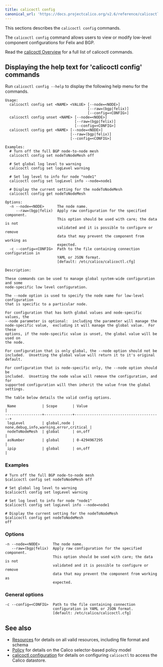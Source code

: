 ```yaml
---
title: calicoctl config
canonical_url: 'https://docs.projectcalico.org/v2.6/reference/calicoctl/commands/config'
---
```


This sections describes the `calicoctl config` commands.

The `calicoctl config` command allows users to view or modify
low-level component configurations for Felix and BGP.

Read the [calicoctl Overview]({{site.baseurl}}/{{page.version}}/reference/calicoctl/) for a full list of calicoctl commands.

## Displaying the help text for 'calicoctl config' commands

Run `calicoctl config --help` to display the following help menu for the
commands.

```
Usage:
  calicoctl config set <NAME> <VALUE> [--node=<NODE>]
                                      [--raw=(bgp|felix)]
                                      [--config=<CONFIG>]
  calicoctl config unset <NAME> [--node=<NODE>]
                                [--raw=(bgp|felix)]
                                [--config=<CONFIG>]
  calicoctl config get <NAME> [--node=<NODE>]
                              [--raw=(bgp|felix)]
                              [--config=<CONFIG>]

Examples:
  # Turn off the full BGP node-to-node mesh
  calicoctl config set nodeToNodeMesh off

  # Set global log level to warning
  calicoctl config set logLevel warning

  # Set log level to info for node "node1"
  calicoctl config set logLevel info --node=node1

  # Display the current setting for the nodeToNodeMesh
  calicoctl config get nodeToNodeMesh

Options:
  -n --node=<NODE>      The node name.
     --raw=(bgp|felix)  Apply raw configuration for the specified component.
                        This option should be used with care; the data is not
                        validated and it is possible to configure or remove
                        data that may prevent the component from working as
                        expected.
  -c --config=<CONFIG>  Path to the file containing connection configuration in
                        YAML or JSON format.
                        [default: /etc/calico/calicoctl.cfg]

Description:

These commands can be used to manage global system-wide configuration and some
node-specific low level configuration.

The --node option is used to specify the node name for low-level configuration
that is specific to a particular node.

For configuration that has both global values and node-specific values, the
--node parameter is optional:  including the parameter will manage the
node-specific value,  excluding it will manage the global value.  For these
options, if the node-specific value is unset, the global value will be used on
the node.

For configuration that is only global, the --node option should not be
included.  Unsetting the global value will return it to it's original default.

For configuration that is node-specific only, the --node option should be
included.  Unsetting the node value will remove the configuration, and for
supported configuration will then inherit the value from the global settings.

The table below details the valid config options.

 Name            | Scope       | Value                                  |
-----------------+-------------+----------------------------------------+
 logLevel        | global,node | none,debug,info,warning,error,critical |
 nodeToNodeMesh  | global      | on,off                                 |
 asNumber        | global      | 0-4294967295                           |
 ipip            | global      | on,off                                 |
```

### Examples

```
# Turn off the full BGP node-to-node mesh
$calicoctl config set nodeToNodeMesh off

# Set global log level to warning
$calicoctl config set logLevel warning

# Set log level to info for node "node1"
$calicoctl config set logLevel info --node=node1

# Display the current setting for the nodeToNodeMesh
$calicoctl config get nodeToNodeMesh
off
```

### Options

```
-n --node=<NODE>      The node name.
   --raw=(bgp|felix)  Apply raw configuration for the specified component.
                      This option should be used with care; the data is not
                      validated and it is possible to configure or remove
                      data that may prevent the component from working as
                      expected.
```

### General options

```
-c --config=<CONFIG>  Path to the file containing connection
                      configuration in YAML or JSON format.
                      [default: /etc/calico/calicoctl.cfg]
```

## See also

-  [Resources]({{site.baseurl}}/{{page.version}}/reference/calicoctl/resources/) for details on all valid resources, including file format
   and schema
-  [Policy]({{site.baseurl}}/{{page.version}}/reference/calicoctl/resources/policy) for details on the Calico selector-based policy model
-  [calicoctl configuration]({{site.baseurl}}/{{page.version}}/reference/calicoctl/setup) for details on configuring `calicoctl` to access
   the Calico datastore.
